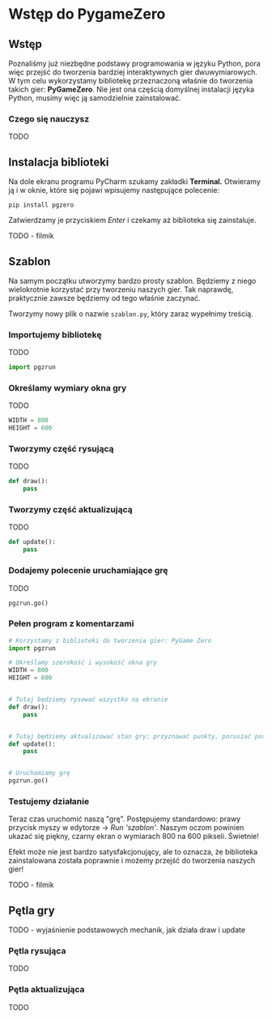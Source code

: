 # Wstęp do PygameZero

## Wstęp

Poznaliśmy już niezbędne podstawy programowania w języku Python, pora więc przejść do tworzenia bardziej interaktywnych gier dwuwymiarowych. W tym celu wykorzystamy bibliotekę przeznaczoną właśnie do tworzenia takich gier: **PyGameZero**. Nie jest ona częścią domyślnej instalacji języka Python, musimy więc ją samodzielnie zainstalować.

### Czego się nauczysz

TODO

## Instalacja biblioteki

Na dole ekranu programu PyCharm szukamy zakładki **Terminal.** Otwieramy ją i w oknie, które się pojawi wpisujemy następujące polecenie:

`pip install pgzero`

Zatwierdzamy je przyciskiem _Enter_ i czekamy aż biblioteka się zainstaluje.

TODO - filmik

## Szablon

Na samym początku utworzymy bardzo prosty szablon. Będziemy z niego wielokrotnie korzystać przy tworzeniu naszych gier. Tak naprawdę, praktycznie zawsze będziemy od tego właśnie zaczynać.

Tworzymy nowy plik o nazwie `szablon.py`, który zaraz wypełnimy treścią.

### Importujemy bibliotekę

TODO

```python
import pgzrun
```

### Określamy wymiary okna gry

TODO

```python
WIDTH = 800
HEIGHT = 600
```

### Tworzymy część rysującą

TODO

```python
def draw():
    pass
```

### Tworzymy część aktualizującą

TODO

```python
def update():
    pass
```

### Dodajemy polecenie uruchamiające grę

TODO

```python
pgzrun.go()
```

### Pełen program z komentarzami

```python
# Korzystamy z biblioteki do tworzenia gier: PyGame Zero
import pgzrun

# Określamy szerokość i wysokość okna gry
WIDTH = 800
HEIGHT = 600


# Tutaj będziemy rysować wszystko na ekranie
def draw():
    pass


# Tutaj będziemy aktualizować stan gry: przyznawać punkty, poruszać postaciami itd.
def update():
    pass


# Uruchamiamy grę
pgzrun.go()
```

### Testujemy działanie

Teraz czas uruchomić naszą "grę". Postępujemy standardowo: prawy przycisk myszy w edytorze -> _Run 'szablon'_. Naszym oczom powinien ukazać się piękny, czarny ekran o wymiarach 800 na 600 pikseli. Świetnie!

Efekt może nie jest bardzo satysfakcjonujący, ale to oznacza, że biblioteka zainstalowana została poprawnie i możemy przejść do tworzenia naszych gier!

TODO - filmik

## Pętla gry

TODO - wyjaśnienie podstawowych mechanik, jak działa draw i update

### Pętla rysująca

TODO

### Pętla aktualizująca

TODO
